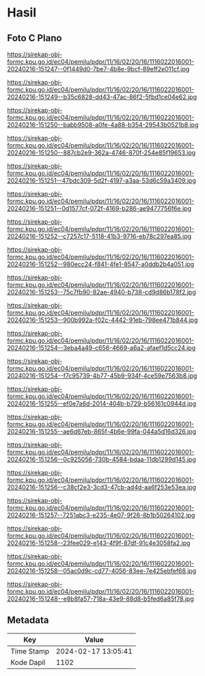 # Hasil

## Foto C Plano

https://sirekap-obj-formc.kpu.go.id/ec04/pemilu/pdpr/11/16/02/20/16/1116022016001-20240216-151247--0f1449d0-7be7-4b8e-9bcf-89eff2e011cf.jpg

https://sirekap-obj-formc.kpu.go.id/ec04/pemilu/pdpr/11/16/02/20/16/1116022016001-20240216-151249--b35c6828-dd43-47ac-86f2-5fbd1ce04e62.jpg

https://sirekap-obj-formc.kpu.go.id/ec04/pemilu/pdpr/11/16/02/20/16/1116022016001-20240216-151250--babb9508-a0fe-4a88-b354-29543b0521b8.jpg

https://sirekap-obj-formc.kpu.go.id/ec04/pemilu/pdpr/11/16/02/20/16/1116022016001-20240216-151250--887cb2e9-362a-4746-870f-254e85f19653.jpg

https://sirekap-obj-formc.kpu.go.id/ec04/pemilu/pdpr/11/16/02/20/16/1116022016001-20240216-151251--47bdc309-5d2f-4197-a3aa-53d6c59a3409.jpg

https://sirekap-obj-formc.kpu.go.id/ec04/pemilu/pdpr/11/16/02/20/16/1116022016001-20240216-151251--0d1577cf-072f-4169-b286-ae9477756f6e.jpg

https://sirekap-obj-formc.kpu.go.id/ec04/pemilu/pdpr/11/16/02/20/16/1116022016001-20240216-151252--c7257c17-5118-41b3-9716-eb78c297ea85.jpg

https://sirekap-obj-formc.kpu.go.id/ec04/pemilu/pdpr/11/16/02/20/16/1116022016001-20240216-151252--980ecc24-f841-4fe1-8547-a0ddb2b4a051.jpg

https://sirekap-obj-formc.kpu.go.id/ec04/pemilu/pdpr/11/16/02/20/16/1116022016001-20240216-151253--75c7fb90-82ae-4940-b738-cd9d86b178f2.jpg

https://sirekap-obj-formc.kpu.go.id/ec04/pemilu/pdpr/11/16/02/20/16/1116022016001-20240216-151253--900b992a-f02c-4442-91eb-798ee471b844.jpg

https://sirekap-obj-formc.kpu.go.id/ec04/pemilu/pdpr/11/16/02/20/16/1116022016001-20240216-151254--3eba4a49-c656-4669-a6a2-afaef1d5cc24.jpg

https://sirekap-obj-formc.kpu.go.id/ec04/pemilu/pdpr/11/16/02/20/16/1116022016001-20240216-151254--f7c95739-4b77-45b9-934f-4ce59e7563b8.jpg

https://sirekap-obj-formc.kpu.go.id/ec04/pemilu/pdpr/11/16/02/20/16/1116022016001-20240216-151255--ef0e7a6d-2014-404b-b729-b56161c0944d.jpg

https://sirekap-obj-formc.kpu.go.id/ec04/pemilu/pdpr/11/16/02/20/16/1116022016001-20240216-151255--ae6d67eb-865f-4b6e-99fa-044a5d16d326.jpg

https://sirekap-obj-formc.kpu.go.id/ec04/pemilu/pdpr/11/16/02/20/16/1116022016001-20240216-151256--0c925056-730b-4584-bdaa-11db1299d145.jpg

https://sirekap-obj-formc.kpu.go.id/ec04/pemilu/pdpr/11/16/02/20/16/1116022016001-20240216-151256--c38cf2e3-3cd3-47cb-ad4d-aa6f253e53ea.jpg

https://sirekap-obj-formc.kpu.go.id/ec04/pemilu/pdpr/11/16/02/20/16/1116022016001-20240216-151257--7251abc3-e235-4e07-9f26-8b1b50264102.jpg

https://sirekap-obj-formc.kpu.go.id/ec04/pemilu/pdpr/11/16/02/20/16/1116022016001-20240216-151258--23fee029-e143-4f9f-87df-91c4e3058fa2.jpg

https://sirekap-obj-formc.kpu.go.id/ec04/pemilu/pdpr/11/16/02/20/16/1116022016001-20240216-151258--05ac0d9c-cd77-4056-83ee-7e425ebfef68.jpg

https://sirekap-obj-formc.kpu.go.id/ec04/pemilu/pdpr/11/16/02/20/16/1116022016001-20240216-151248--e8b8fa57-718a-43e9-88d8-b5fed6a85f78.jpg


## Metadata

| Key        | Value               |
| ---------- | ------------------- |
| Time Stamp | 2024-02-17 13:05:41 |
| Kode Dapil | 1102                |



